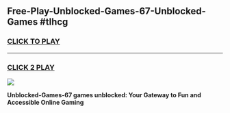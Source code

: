 
## Free-Play-Unblocked-Games-67-Unblocked-Games #tlhcg
<h3>
<a href="https://news.freeplayer.one?title=Unblocked-Games-67&ref=8M">CLICK TO PLAY</a></h3>
<hr>

<h3>
<a href="https://news.freeplayer.one?title=Unblocked-Games-67&ref=8M">CLICK 2 PLAY</a>
  
</h3>

<a href="https://news.freeplayer.one?title=Unblocked-Games-67&ref=8M"><img src="https://clearcache.store/games.png"></a>


**Unblocked-Games-67 games unblocked: Your Gateway to Fun and Accessible Online Gaming**
